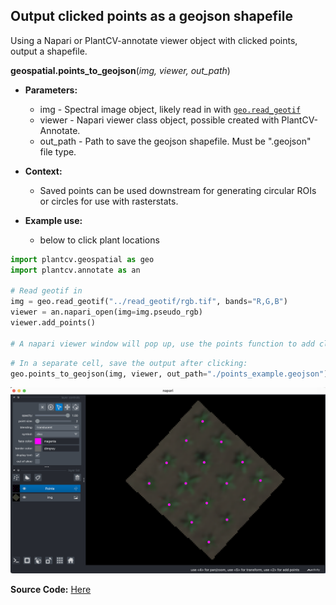## Output clicked points as a geojson shapefile

Using a Napari or PlantCV-annotate viewer object with clicked points, output a shapefile.  

**geospatial.points_to_geojson**(*img, viewer, out_path*)

- **Parameters:**
    - img - Spectral image object, likely read in with [`geo.read_geotif`](read_geotif.md)
    - viewer - Napari viewer class object, possible created with PlantCV-Annotate.
    - out_path - Path to save the geojson shapefile. Must be ".geojson" file type. 

- **Context:**
    - Saved points can be used downstream for generating circular ROIs or circles for use with rasterstats. 
- **Example use:**
    - below to click plant locations


```python
import plantcv.geospatial as geo
import plantcv.annotate as an

# Read geotif in
img = geo.read_geotif("../read_geotif/rgb.tif", bands="R,G,B")
viewer = an.napari_open(img=img.pseudo_rgb)
viewer.add_points()

# A napari viewer window will pop up, use the points function to add clicks
```
```python
# In a separate cell, save the output after clicking:
geo.points_to_geojson(img, viewer, out_path="./points_example.geojson")
```

![Screenshot](documentation_images/napari_clicks.png)

**Source Code:** [Here](https://github.com/danforthcenter/plantcv-geospatial/blob/main/plantcv/geospatial/points_to_geojson.py)